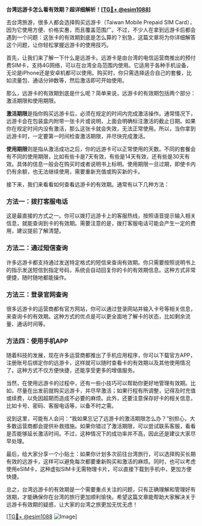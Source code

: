 **台湾远游卡怎么看有效期？超详细解析！[[TG💪+ @esim1088](https://t.me/s/esim1088)]**

去台湾旅游，很多人都会选择购买远游卡（Taiwan Mobile Prepaid SIM Card），因为它使用方便、价格实惠，而且覆盖范围广。不过，不少人在拿到远游卡后都会遇到一个问题：这张卡的有效期到底是怎么算的？别急，这篇文章将为你详细解答这个问题，让你轻松掌握远游卡的使用技巧。

首先，让我们来了解一下什么是远游卡。远游卡是由台湾的电信运营商推出的预付费SIM卡，支持4G网络，可以在台湾全岛范围内使用。它适用于各种手机设备，无论是iPhone还是安卓机都可以使用。购买时，你只需选择适合自己的套餐，比如流量包、通话分钟数等，然后激活即可开始使用。

那么，远游卡的有效期到底是什么呢？简单来说，远游卡的有效期包括两个部分：激活期限和使用期限。

**激活期限**是指你购买远游卡后，必须在规定的时间内完成激活操作。通常情况下，远游卡会在包装盒内附带一张卡片或说明，上面会明确标注激活的截止日期。如果你在规定时间内没有激活，那么这张卡就会失效，无法正常使用。所以，当你拿到远游卡时，一定要第一时间检查激活期限，并尽快完成激活。

**使用期限**则是指从激活成功之后，你的远游卡可以正常使用的天数。不同的套餐会有不同的使用期限，比如有些卡是7天有效，有些是14天有效，还有些是30天有效。具体的信息一般会在购买时或者说明书上标明。使用期限一旦过期，即使卡内仍有余额，也无法继续使用，需要重新充值或购买新的卡。

接下来，我们来看看如何查看远游卡的有效期。通常有以下几种方法：

### 方法一：拨打客服电话

这是最直接的方式之一。你可以拨打远游卡上的客服热线，按照语音提示输入相关信息，就能查询到卡的有效期。需要注意的是，拨打客服电话可能会产生一定的费用，建议提前了解清楚。

### 方法二：通过短信查询

许多远游卡都支持通过发送特定格式的短信来查询有效期。你只需要按照说明书上的指示发送短信到指定号码，系统会自动回复你的卡的有效期信息。这种方式非常便捷，随时随地都能操作。

### 方法三：登录官网查询

很多远游卡的运营商都有官方网站，你可以通过登录网站并输入卡号等相关信息，来查询卡的有效期。这种方式的优点是可以更全面地了解卡的状态，比如剩余流量、通话时间等。

### 方法四：使用手机APP

随着科技的发展，现在许多运营商都推出了手机应用程序，你可以下载官方APP，注册账号后绑定你的远游卡，这样就可以随时查看卡的有效期以及其他使用情况了。这种方式不仅方便快捷，还能享受更多的增值服务。

当然，在使用远游卡的过程中，还有一些小技巧可以帮助你更好地管理有效期。比如，尽量在出发前就购买远游卡，并尽早激活；如果行程有所调整，记得及时充值或续费，以免因超期而造成不必要的麻烦。此外，还要注意保存好卡的相关信息，比如卡号、密码、客服电话等，以备不时之需。

说到这里，可能有人会问：“我如果忘记了远游卡的激活期限怎么办？”别担心，大多数运营商都会提供补救措施。如果你错过了激活期限，可以尝试联系客服，看看是否能够延长激活时间。不过，这种情况下的成功率并不高，因此还是建议大家尽早处理。

最后，给大家分享一个小贴士：如果你计划多次前往台湾旅行，可以选择购买长期有效的远游卡，这样可以避免每次都要重新购买和激活的麻烦。同时，也可以考虑使用eSIM卡，这种虚拟SIM卡无需物理卡片，可以直接下载到手机中，更加方便快捷。

总之，台湾远游卡的有效期是一个需要重点关注的问题，只有正确理解和管理好有效期，才能确保你在台湾的旅行更加顺利愉快。希望这篇文章能帮助大家解决关于远游卡有效期的疑惑，让大家的台湾之旅更加无忧无虑！

[[TG💪+ @esim1088](https://t.me/s/esim1088) ![Image](https://i.postimg.cc/4NQfJmqS/Snipaste-2025-05-13-00-14-12.png)]